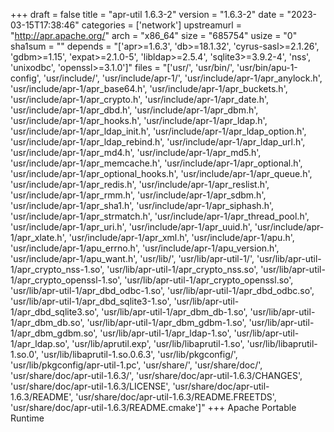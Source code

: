 +++
draft = false
title = "apr-util 1.6.3-2"
version = "1.6.3-2"
date = "2023-03-15T17:38:46"
categories = ['network']
upstreamurl = "http://apr.apache.org/"
arch = "x86_64"
size = "685754"
usize = "0"
sha1sum = ""
depends = "['apr>=1.6.3', 'db>=18.1.32', 'cyrus-sasl>=2.1.26', 'gdbm>=1.15', 'expat>=2.1.0-5', 'libldap>=2.5.4', 'sqlite3>=3.9.2-4', 'nss', 'unixodbc', 'openssl>=3.1.0']"
files = "['usr/', 'usr/bin/', 'usr/bin/apu-1-config', 'usr/include/', 'usr/include/apr-1/', 'usr/include/apr-1/apr_anylock.h', 'usr/include/apr-1/apr_base64.h', 'usr/include/apr-1/apr_buckets.h', 'usr/include/apr-1/apr_crypto.h', 'usr/include/apr-1/apr_date.h', 'usr/include/apr-1/apr_dbd.h', 'usr/include/apr-1/apr_dbm.h', 'usr/include/apr-1/apr_hooks.h', 'usr/include/apr-1/apr_ldap.h', 'usr/include/apr-1/apr_ldap_init.h', 'usr/include/apr-1/apr_ldap_option.h', 'usr/include/apr-1/apr_ldap_rebind.h', 'usr/include/apr-1/apr_ldap_url.h', 'usr/include/apr-1/apr_md4.h', 'usr/include/apr-1/apr_md5.h', 'usr/include/apr-1/apr_memcache.h', 'usr/include/apr-1/apr_optional.h', 'usr/include/apr-1/apr_optional_hooks.h', 'usr/include/apr-1/apr_queue.h', 'usr/include/apr-1/apr_redis.h', 'usr/include/apr-1/apr_reslist.h', 'usr/include/apr-1/apr_rmm.h', 'usr/include/apr-1/apr_sdbm.h', 'usr/include/apr-1/apr_sha1.h', 'usr/include/apr-1/apr_siphash.h', 'usr/include/apr-1/apr_strmatch.h', 'usr/include/apr-1/apr_thread_pool.h', 'usr/include/apr-1/apr_uri.h', 'usr/include/apr-1/apr_uuid.h', 'usr/include/apr-1/apr_xlate.h', 'usr/include/apr-1/apr_xml.h', 'usr/include/apr-1/apu.h', 'usr/include/apr-1/apu_errno.h', 'usr/include/apr-1/apu_version.h', 'usr/include/apr-1/apu_want.h', 'usr/lib/', 'usr/lib/apr-util-1/', 'usr/lib/apr-util-1/apr_crypto_nss-1.so', 'usr/lib/apr-util-1/apr_crypto_nss.so', 'usr/lib/apr-util-1/apr_crypto_openssl-1.so', 'usr/lib/apr-util-1/apr_crypto_openssl.so', 'usr/lib/apr-util-1/apr_dbd_odbc-1.so', 'usr/lib/apr-util-1/apr_dbd_odbc.so', 'usr/lib/apr-util-1/apr_dbd_sqlite3-1.so', 'usr/lib/apr-util-1/apr_dbd_sqlite3.so', 'usr/lib/apr-util-1/apr_dbm_db-1.so', 'usr/lib/apr-util-1/apr_dbm_db.so', 'usr/lib/apr-util-1/apr_dbm_gdbm-1.so', 'usr/lib/apr-util-1/apr_dbm_gdbm.so', 'usr/lib/apr-util-1/apr_ldap-1.so', 'usr/lib/apr-util-1/apr_ldap.so', 'usr/lib/aprutil.exp', 'usr/lib/libaprutil-1.so', 'usr/lib/libaprutil-1.so.0', 'usr/lib/libaprutil-1.so.0.6.3', 'usr/lib/pkgconfig/', 'usr/lib/pkgconfig/apr-util-1.pc', 'usr/share/', 'usr/share/doc/', 'usr/share/doc/apr-util-1.6.3/', 'usr/share/doc/apr-util-1.6.3/CHANGES', 'usr/share/doc/apr-util-1.6.3/LICENSE', 'usr/share/doc/apr-util-1.6.3/README', 'usr/share/doc/apr-util-1.6.3/README.FREETDS', 'usr/share/doc/apr-util-1.6.3/README.cmake']"
+++
Apache Portable Runtime